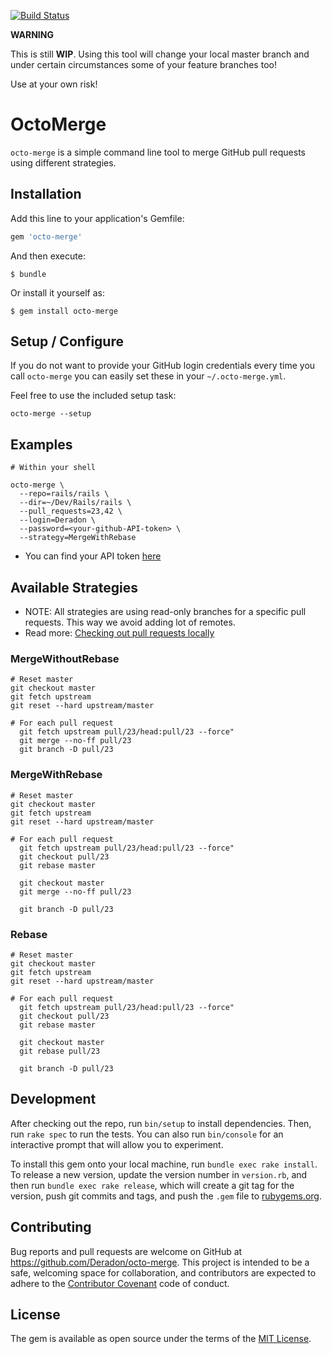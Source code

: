 [![Build Status](https://travis-ci.org/Deradon/octo-merge.svg?branch=master)](https://travis-ci.org/Deradon/octo-merge)

**WARNING**

This is still **WIP**. Using this tool will change your local master branch
and under certain circumstances some of your feature branches too!

Use at your own risk!

# OctoMerge

`octo-merge` is a simple command line tool to merge GitHub pull requests using different strategies.

## Installation

Add this line to your application's Gemfile:

```ruby
gem 'octo-merge'
```

And then execute:

    $ bundle

Or install it yourself as:

    $ gem install octo-merge

## Setup / Configure

If you do not want to provide your GitHub login credentials every time you
call `octo-merge` you can easily set these in your `~/.octo-merge.yml`.

Feel free to use the included setup task:

```
octo-merge --setup
```

## Examples

```
# Within your shell

octo-merge \
  --repo=rails/rails \
  --dir=~/Dev/Rails/rails \
  --pull_requests=23,42 \
  --login=Deradon \
  --password=<your-github-API-token> \
  --strategy=MergeWithRebase
```

* You can find your API token [here](https://github.com/settings/tokens)

## Available Strategies

* NOTE: All strategies are using read-only branches for a specific pull requests.
        This way we avoid adding lot of remotes.
* Read more: [Checking out pull requests locally](https://help.github.com/articles/checking-out-pull-requests-locally/)

### MergeWithoutRebase

```
# Reset master
git checkout master
git fetch upstream
git reset --hard upstream/master

# For each pull request
  git fetch upstream pull/23/head:pull/23 --force"
  git merge --no-ff pull/23
  git branch -D pull/23
```

### MergeWithRebase

```
# Reset master
git checkout master
git fetch upstream
git reset --hard upstream/master

# For each pull request
  git fetch upstream pull/23/head:pull/23 --force"
  git checkout pull/23
  git rebase master

  git checkout master
  git merge --no-ff pull/23

  git branch -D pull/23
```

### Rebase

```
# Reset master
git checkout master
git fetch upstream
git reset --hard upstream/master

# For each pull request
  git fetch upstream pull/23/head:pull/23 --force"
  git checkout pull/23
  git rebase master

  git checkout master
  git rebase pull/23

  git branch -D pull/23
```

## Development

After checking out the repo, run `bin/setup` to install dependencies. Then, run `rake spec` to run the tests. You can also run `bin/console` for an interactive prompt that will allow you to experiment.

To install this gem onto your local machine, run `bundle exec rake install`. To release a new version, update the version number in `version.rb`, and then run `bundle exec rake release`, which will create a git tag for the version, push git commits and tags, and push the `.gem` file to [rubygems.org](https://rubygems.org).

## Contributing

Bug reports and pull requests are welcome on GitHub at https://github.com/Deradon/octo-merge. This project is intended to be a safe, welcoming space for collaboration, and contributors are expected to adhere to the [Contributor Covenant](http://contributor-covenant.org) code of conduct.


## License

The gem is available as open source under the terms of the [MIT License](http://opensource.org/licenses/MIT).

